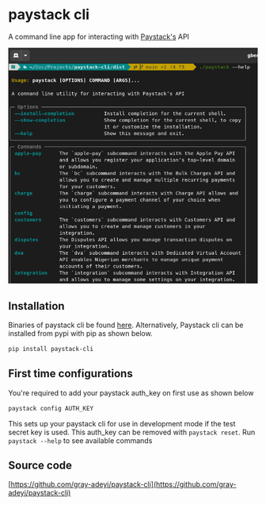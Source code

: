 # paystack cli
A command line app for interacting with [Paystack's](https://paystack.com/) API

![utility in use](./paystack-cli.png)

## Installation
Binaries of paystack cli be found [here](https://github.com/gray-adeyi/kuda-cli/releases/tag/0.1.0). Alternatively, Paystack cli can be installed from pypi
with pip as shown below.
```bash
pip install paystack-cli
```

## First time configurations
You're required to add your paystack auth_key on first use as shown below
```bash
paystack config AUTH_KEY
```
This sets up your paystack cli for use in development mode if the test secret key is used. This auth_key can be
removed with `paystack reset`. Run `paystack --help` to see available commands

## Source code
[https://github.com/gray-adeyi/paystack-cli](https://github.com/gray-adeyi/paystack-cli)